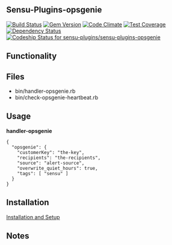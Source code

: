 ## Sensu-Plugins-opsgenie

[ ![Build Status](https://travis-ci.org/sensu-plugins/sensu-plugins-opsgenie.svg?branch=master)](https://travis-ci.org/sensu-plugins/sensu-plugins-opsgenie)
[![Gem Version](https://badge.fury.io/rb/sensu-plugins-opsgenie.svg)](http://badge.fury.io/rb/sensu-plugins-opsgenie)
[![Code Climate](https://codeclimate.com/github/sensu-plugins/sensu-plugins-opsgenie/badges/gpa.svg)](https://codeclimate.com/github/sensu-plugins/sensu-plugins-opsgenie)
[![Test Coverage](https://codeclimate.com/github/sensu-plugins/sensu-plugins-opsgenie/badges/coverage.svg)](https://codeclimate.com/github/sensu-plugins/sensu-plugins-opsgenie)
[![Dependency Status](https://gemnasium.com/sensu-plugins/sensu-plugins-opsgenie.svg)](https://gemnasium.com/sensu-plugins/sensu-plugins-opsgenie)
[![Codeship Status for sensu-plugins/sensu-plugins-opsgenie](https://codeship.com/projects/28709400-e94a-0132-275c-26b28b7b5489/status?branch=master)](https://codeship.com/projects/82931)

## Functionality

## Files
 * bin/handler-opsgenie.rb
 * bin/check-opsgenie-heartbeat.rb

## Usage

**handler-opsgenie**
```
{
  "opsgenie": {
    "customerKey": "the-key",
    "recipients": "the-recipients",
    "source": "alert-source",
    "overwrite_quiet_hours": true,
    "tags": [ "sensu" ]
  }
}
```

## Installation

[Installation and Setup](https://github.com/sensu-plugins/documentation/blob/master/user_docs/installation_instructions.md)

## Notes
